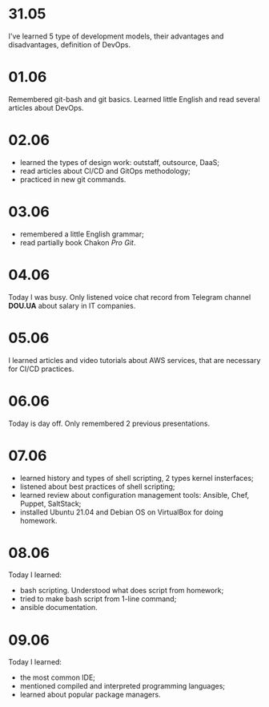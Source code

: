 # 31.05

I've learned 5 type of development models, their advantages and disadvantages, definition of DevOps.

# 01.06

Remembered git-bash and git basics. Learned little English and read several articles about DevOps.

# 02.06

+ learned the types of design work: outstaff, outsource, DaaS;
+ read articles about CI/CD and GitOps methodology;
+ practiced in new git commands.

# 03.06

+ remembered a little English grammar;
+ read partially book Chakon *Pro Git*.

# 04.06

Today I was busy. Only listened voice chat record from Telegram channel **DOU.UA** about salary in IT companies.

# 05.06

I learned articles and video tutorials about AWS services, that are necessary for CI/CD practices.

# 06.06

Today is day off. Only remembered 2 previous presentations.

# 07.06

+ learned history and types of shell scripting, 2 types kernel insterfaces;
+ listened about best practices of shell scripting;
+ learned review about configuration management tools: Ansible, Chef, Puppet, SaltStack;
+ installed Ubuntu 21.04 and Debian OS on VirtualBox for doing homework. 

# 08.06

Today I learned:
+ bash scripting. Understood what does script from homework;
+ tried to make bash script from 1-line command;
+ ansible documentation.

# 09.06

Today I learned:
+ the most common IDE;
+ mentioned compiled and interpreted programming languages;
+ learned about popular package managers.

